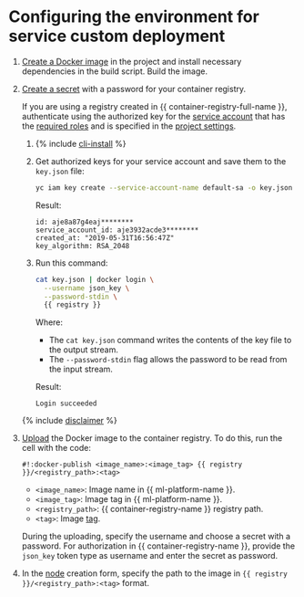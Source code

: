 # Configuring the environment for service custom deployment

1. [Create a Docker image](../user-images.md) in the project and install necessary dependencies in the build script. Build the image.

1. [Create a secret](../data/secrets.md#create) with a password for your container registry.

   If you are using a registry created in {{ container-registry-full-name }}, authenticate using the authorized key for the [service account](../../../iam/concepts/users/service-accounts.md) that has the [required roles](../../../container-registry/security/index.md) and is specified in the [project settings](../projects/update.md).

   1. {% include [cli-install](../../../_includes/cli-install.md) %}

   1. Get authorized keys for your service account and save them to the `key.json` file:

      ```bash
      yc iam key create --service-account-name default-sa -o key.json
      ```

      Result:

      ```text
      id: aje8a87g4eaj********
      service_account_id: aje3932acde3********
      created_at: "2019-05-31T16:56:47Z"
      key_algorithm: RSA_2048
      ```

   1. Run this command:

      ```bash
      cat key.json | docker login \
        --username json_key \
        --password-stdin \
        {{ registry }}
      ```

      Where:
      * The `cat key.json` command writes the contents of the key file to the output stream.
      * The `--password-stdin` flag allows the password to be read from the input stream.

      Result:

      ```text
      Login succeeded
      ```

   {% include [disclaimer](../../../_includes/iam/authorized-keys-disclaimer.md) %}

1. [Upload](../../../container-registry/operations/docker-image/docker-image-push.md) the Docker image to the container registry. To do this, run the cell with the code:

   ```
   #!:docker-publish <image_name>:<image_tag> {{ registry }}/<registry_path>:<tag>
   ```

   * `<image_name>`: Image name in {{ ml-platform-name }}.
   * `<image_tag>`: Image tag in {{ ml-platform-name }}.
   * `<registry_path>`: {{ container-registry-name }} registry path.
   * `<tag>`: Image [tag](../../../container-registry/concepts/docker-image.md#version).

   During the uploading, specify the username and choose a secret with a password. For authorization in {{ container-registry-name }}, provide the `json_key` token type as username and enter the secret as password.

1. In the [node](../../concepts/deploy/index.md#node) creation form, specify the path to the image in `{{ registry }}/<registry_path>:<tag>` format.